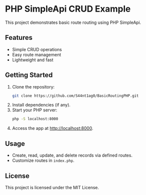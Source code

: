 # PHP SimpleApi CRUD Example

This project demonstrates basic route routing using PHP SimpleApi.

## Features

- Simple CRUD operations
- Easy route management
- Lightweight and fast

## Getting Started

1. Clone the repository:
    ```bash
    git clone https://github.com/S44nt1ag0/BasicRoutingPHP.git
    ```
2. Install dependencies (if any).
3. Start your PHP server:
    ```bash
    php -S localhost:8000
    ```
4. Access the app at [http://localhost:8000](http://localhost:8000).

## Usage

- Create, read, update, and delete records via defined routes.
- Customize routes in `index.php`.

## License

This project is licensed under the MIT License.
